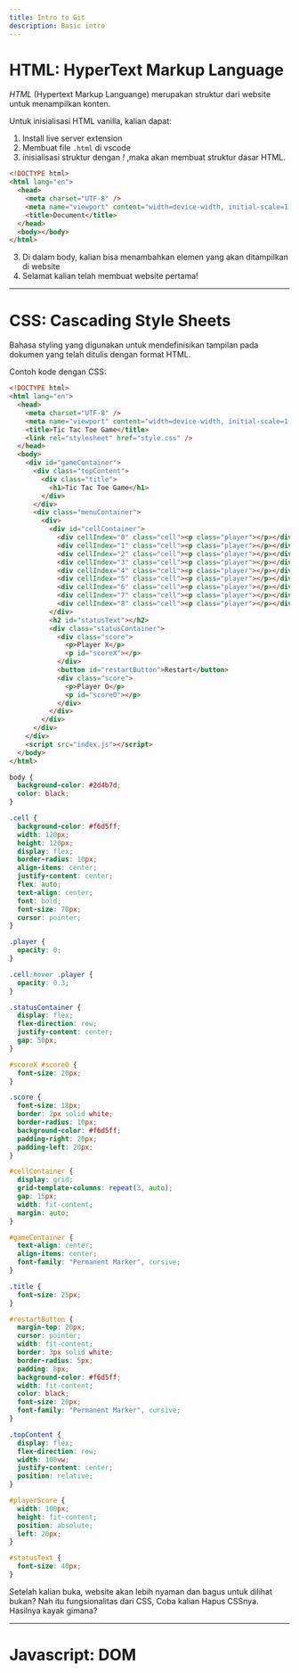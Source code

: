 ```yaml
---
title: Intro to Git
description: Basic intro
---
```


# HTML: HyperText Markup Language

_HTML_ (Hypertext Markup Languange) merupakan struktur dari website untuk menampilkan konten.

Untuk inisialisasi HTML vanilla, kalian dapat:

1. Install live server extension
2. Membuat file `.html` di vscode
3. inisialisasi struktur dengan _!_ ,maka akan membuat struktur dasar HTML.

```html
<!DOCTYPE html>
<html lang="en">
  <head>
    <meta charset="UTF-8" />
    <meta name="viewport" content="width=device-width, initial-scale=1.0" />
    <title>Document</title>
  </head>
  <body></body>
</html>
```

3. Di dalam body, kalian bisa menambahkan elemen yang akan ditampilkan di website
4. Selamat kalian telah membuat website pertama!

---

# CSS: Cascading Style Sheets

Bahasa styling yang digunakan untuk mendefinisikan tampilan pada dokumen yang telah ditulis dengan format HTML.

Contoh kode dengan CSS:

```html
<!DOCTYPE html>
<html lang="en">
  <head>
    <meta charset="UTF-8" />
    <meta name="viewport" content="width=device-width, initial-scale=1.0" />
    <title>Tic Tac Toe Game</title>
    <link rel="stylesheet" href="style.css" />
  </head>
  <body>
    <div id="gameContainer">
      <div class="topContent">
        <div class="title">
          <h1>Tic Tac Toe Game</h1>
        </div>
      </div>
      <div class="menuContainer">
        <div>
          <div id="cellContainer">
            <div cellIndex="0" class="cell"><p class="player"></p></div>
            <div cellIndex="1" class="cell"><p class="player"></p></div>
            <div cellIndex="2" class="cell"><p class="player"></p></div>
            <div cellIndex="3" class="cell"><p class="player"></p></div>
            <div cellIndex="4" class="cell"><p class="player"></p></div>
            <div cellIndex="5" class="cell"><p class="player"></p></div>
            <div cellIndex="6" class="cell"><p class="player"></p></div>
            <div cellIndex="7" class="cell"><p class="player"></p></div>
            <div cellIndex="8" class="cell"><p class="player"></p></div>
          </div>
          <h2 id="statusText"></h2>
          <div class="statusContainer">
            <div class="score">
              <p>Player X</p>
              <p id="scoreX"></p>
            </div>
            <button id="restartButton">Restart</button>
            <div class="score">
              <p>Player O</p>
              <p id="scoreO"></p>
            </div>
          </div>
        </div>
      </div>
    </div>
    <script src="index.js"></script>
  </body>
</html>
```

```css
body {
  background-color: #2d4b7d;
  color: black;
}

.cell {
  background-color: #f6d5ff;
  width: 120px;
  height: 120px;
  display: flex;
  border-radius: 10px;
  align-items: center;
  justify-content: center;
  flex: auto;
  text-align: center;
  font: bold;
  font-size: 70px;
  cursor: pointer;
}

.player {
  opacity: 0;
}

.cell:hover .player {
  opacity: 0.3;
}

.statusContainer {
  display: flex;
  flex-direction: row;
  justify-content: center;
  gap: 50px;
}

#scoreX #scoreO {
  font-size: 20px;
}

.score {
  font-size: 18px;
  border: 2px solid white;
  border-radius: 10px;
  background-color: #f6d5ff;
  padding-right: 20px;
  padding-left: 20px;
}

#cellContainer {
  display: grid;
  grid-template-columns: repeat(3, auto);
  gap: 15px;
  width: fit-content;
  margin: auto;
}

#gameContainer {
  text-align: center;
  align-items: center;
  font-family: "Permanent Marker", cursive;
}

.title {
  font-size: 25px;
}

#restartButton {
  margin-top: 20px;
  cursor: pointer;
  width: fit-content;
  border: 3px solid white;
  border-radius: 5px;
  padding: 8px;
  background-color: #f6d5ff;
  width: fit-content;
  color: black;
  font-size: 20px;
  font-family: "Permanent Marker", cursive;
}

.topContent {
  display: flex;
  flex-direction: row;
  width: 100vw;
  justify-content: center;
  position: relative;
}

#playerScore {
  width: 100px;
  height: fit-content;
  position: absolute;
  left: 20px;
}

#statusText {
  font-size: 40px;
}
```

Setelah kalian buka, website akan lebih nyaman dan bagus untuk dilihat bukan? Nah itu fungsionalitas dari CSS,
Coba kalian Hapus CSSnya. Hasilnya kayak gimana?

---

# Javascript: DOM
